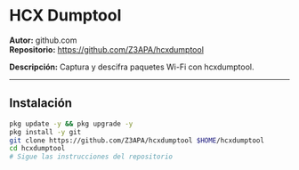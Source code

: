 # HCX Dumptool

**Autor:** github.com  
**Repositorio:** https://github.com/Z3APA/hcxdumptool

**Descripción:** Captura y descifra paquetes Wi-Fi con hcxdumptool.

---

## Instalación

```bash
pkg update -y && pkg upgrade -y
pkg install -y git
git clone https://github.com/Z3APA/hcxdumptool $HOME/hcxdumptool
cd hcxdumptool
# Sigue las instrucciones del repositorio
```
